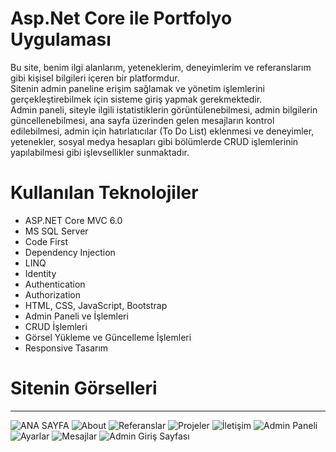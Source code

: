 # Asp.Net Core ile Portfolyo Uygulaması

Bu site, benim ilgi alanlarım, yeteneklerim, deneyimlerim ve referanslarım gibi kişisel bilgileri içeren bir platformdur.  
Sitenin admin paneline erişim sağlamak ve yönetim işlemlerini gerçekleştirebilmek için sisteme giriş yapmak gerekmektedir.  
Admin paneli, siteyle ilgili istatistiklerin görüntülenebilmesi, admin bilgilerin güncellenebilmesi, ana sayfa üzerinden gelen mesajların kontrol edilebilmesi, admin için hatırlatıcılar (To Do List) eklenmesi ve deneyimler, yetenekler, sosyal medya hesapları gibi bölümlerde CRUD işlemlerinin yapılabilmesi gibi işlevsellikler sunmaktadır.

# Kullanılan Teknolojiler
- ASP.NET Core MVC 6.0
- MS SQL Server
- Code First
- Dependency Injection
- LINQ
- Identity
- Authentication
- Authorization
- HTML, CSS, JavaScript, Bootstrap
- Admin Paneli ve İşlemleri
- CRUD İşlemleri
- Görsel Yükleme ve Güncelleme İşlemleri
- Responsive Tasarım

# Sitenin Görselleri
___ 
![ANA SAYFA](wwwroot/images/feature.png)
![About](wwwroot/images/about.png)
![Referanslar](wwwroot/images/referanslar.png)
![Projeler](wwwroot/images/projeler.png)
![İletişim](wwwroot/images/iletisim.png)
![Admin Paneli](wwwroot/images/istatistik.png)
![Ayarlar](wwwroot/images/ayarlar.png)
![Mesajlar](wwwroot/images/mesajlar.png)
![Admin Giriş Sayfası](wwwroot/images/login.png)

